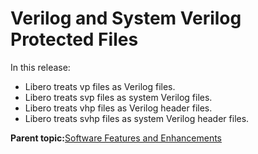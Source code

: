 # Verilog and System Verilog Protected Files

In this release:

-   Libero treats vp files as Verilog files.
-   Libero treats svp files as system Verilog files.
-   Libero treats vhp files as Verilog header files.
-   Libero treats svhp files as system Verilog header files.

**Parent topic:**[Software Features and Enhancements](GUID-F7331C45-88A6-4620-982C-03B62E275FB2.md)


